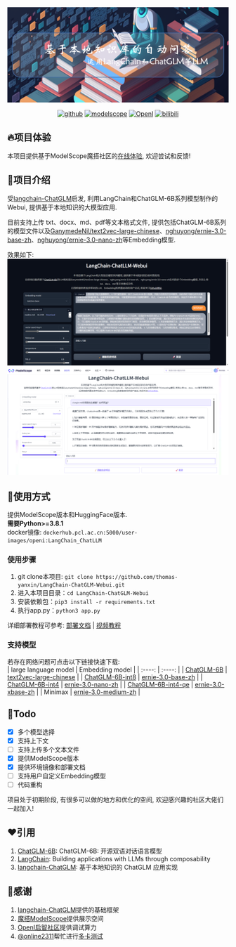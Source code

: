 <img src='./img/bg.jpg'>
 <p align="center">
  <a href="https://github.com/thomas-yanxin/LangChain-ChatGLM-Webui"><img src="https://img.shields.io/badge/GitHub-24292e" alt="github"></a>
  <a href="https://modelscope.cn/studios/AI-ModelScope/LangChain-ChatLLM/summary"><img src="https://img.shields.io/badge/ModelScope-blueviolet" alt="modelscope"></a>
  <a href="https://openi.pcl.ac.cn/Learning-Develop-Union/LangChain-ChatGLM-Webui"><img src="https://img.shields.io/badge/-OpenI-337AFF" alt="OpenI"></a>
   <a href="https://www.bilibili.com/video/BV1So4y1L7Hb/?share_source=copy_web&vd_source=8162f92b2a1a94035ca9e4e0f6e1860a"><img src="https://img.shields.io/badge/-bilibili-ff69b4" alt="bilibili"></a>
</p>

## 🔥项目体验

本项目提供基于ModelScope魔搭社区的[在线体验](https://modelscope.cn/studios/AI-ModelScope/LangChain-ChatLLM/summary), 欢迎尝试和反馈!

## 👏项目介绍

受[langchain-ChatGLM](https://github.com/imClumsyPanda/langchain-ChatGLM)启发, 利用LangChain和ChatGLM-6B系列模型制作的Webui, 提供基于本地知识的大模型应用.

目前支持上传 txt、docx、md、pdf等文本格式文件, 提供包括ChatGLM-6B系列的模型文件以及[GanymedeNil/text2vec-large-chinese](https://huggingface.co/GanymedeNil/text2vec-large-chinese)、[nghuyong/ernie-3.0-base-zh](https://huggingface.co/nghuyong/ernie-3.0-base-zh)、[nghuyong/ernie-3.0-nano-zh](https://huggingface.co/nghuyong/ernie-3.0-nano-zh)等Embedding模型.

效果如下:
![](./img/demo_new.jpg)
![](./img/demo_ms.jpg)

## 🚀使用方式

提供ModelScope版本和HuggingFace版本.  
**需要Python>=3.8.1**  
docker镜像: `dockerhub.pcl.ac.cn:5000/user-images/openi:LangChain_ChatLLM`

### 使用步骤

1. git clone本项目: `git clone https://github.com/thomas-yanxin/LangChain-ChatGLM-Webui.git`
2. 进入本项目目录：`cd LangChain-ChatGLM-Webui`
3. 安装依赖包：`pip3 install -r requirements.txt`
4. 执行app.py：`python3 app.py`

详细部署教程可参考: [部署文档](./docs/deploy.md) | [视频教程](https://www.bilibili.com/video/BV1No4y1b7eu/)

### 支持模型

若存在网络问题可点击以下链接快速下载:   
| large language model | Embedding model |
| :----: | :----: |
| [ChatGLM-6B](https://s3.openi.org.cn/opendata/attachment/b/3/b33c55bb-8e7c-4e9d-90e5-c310dcc776d9?X-Amz-Algorithm=AWS4-HMAC-SHA256&X-Amz-Credential=1fa9e58b6899afd26dd3%2F20230416%2Fus-east-1%2Fs3%2Faws4_request&X-Amz-Date=20230416T025911Z&X-Amz-Expires=604800&X-Amz-SignedHeaders=host&response-content-disposition=attachment%3B%20filename%3D%22chatglm-6b.zip%22&X-Amz-Signature=89de83c6dae3702387d14078845b3728a6b09e5e84fc57dbe66c1566f43482a7) | [text2vec-large-chinese](https://s3.openi.org.cn/opendata/attachment/a/2/a2f0edca-1b7b-4dfc-b7c8-15730d33cc3e?X-Amz-Algorithm=AWS4-HMAC-SHA256&X-Amz-Credential=1fa9e58b6899afd26dd3%2F20230416%2Fus-east-1%2Fs3%2Faws4_request&X-Amz-Date=20230416T044328Z&X-Amz-Expires=604800&X-Amz-SignedHeaders=host&response-content-disposition=attachment%3B%20filename%3D%22text2vec-large-chinese.zip%22&X-Amz-Signature=7468efbc7700f652e61386fe0d04b4d36dbd6cb8ff46d4cfd17c0f37bbaf868e) |
| [ChatGLM-6B-int8](https://s3.openi.org.cn/opendata/attachment/3/a/3aad10d1-ac8e-48f8-ac5f-cea8b54cf41b?X-Amz-Algorithm=AWS4-HMAC-SHA256&X-Amz-Credential=1fa9e58b6899afd26dd3%2F20230416%2Fus-east-1%2Fs3%2Faws4_request&X-Amz-Date=20230416T032447Z&X-Amz-Expires=604800&X-Amz-SignedHeaders=host&response-content-disposition=attachment%3B%20filename%3D%22chatglm-6b-int8.zip%22&X-Amz-Signature=d58c08158ef8550719f934916fe4b6afe67220a9b84036f660e952c07b8b44f6) | [ernie-3.0-base-zh](https://s3.openi.org.cn/opendata/attachment/7/3/733fe6e4-2c29-46d8-93e8-6be16194a204?X-Amz-Algorithm=AWS4-HMAC-SHA256&X-Amz-Credential=1fa9e58b6899afd26dd3%2F20230416%2Fus-east-1%2Fs3%2Faws4_request&X-Amz-Date=20230416T044454Z&X-Amz-Expires=604800&X-Amz-SignedHeaders=host&response-content-disposition=attachment%3B%20filename%3D%22ernie-3.0-base-zh.zip%22&X-Amz-Signature=554428b51410671dfc5dd6c928cb3e1291b0235abf7e418894bd4d5ac218123e) |
| [ChatGLM-6B-int4](https://s3.openi.org.cn/opendata/attachment/b/2/b2c7f23f-6864-40da-9c81-2c0607cb1d02?X-Amz-Algorithm=AWS4-HMAC-SHA256&X-Amz-Credential=1fa9e58b6899afd26dd3%2F20230415%2Fus-east-1%2Fs3%2Faws4_request&X-Amz-Date=20230415T155352Z&X-Amz-Expires=604800&X-Amz-SignedHeaders=host&response-content-disposition=attachment%3B%20filename%3D%22chatglm-6b-int4.zip%22&X-Amz-Signature=0488bd8a55e0b52c846630d609e68d2fa05bd0f0b057059f4f94133a17fbd35b) | [ernie-3.0-nano-zh](https://s3.openi.org.cn/opendata/attachment/2/2/22833889-1683-422e-a44c-929bc379904c?X-Amz-Algorithm=AWS4-HMAC-SHA256&X-Amz-Credential=1fa9e58b6899afd26dd3%2F20230416%2Fus-east-1%2Fs3%2Faws4_request&X-Amz-Date=20230416T044402Z&X-Amz-Expires=604800&X-Amz-SignedHeaders=host&response-content-disposition=attachment%3B%20filename%3D%22ernie-3.0-nano-zh.zip%22&X-Amz-Signature=6599e60b224d0fc05d13dac7a3648f24c2cba0462f39220142cb91923cfdc3c5) |
| [ChatGLM-6B-int4-qe](https://s3.openi.org.cn/opendata/attachment/b/f/bf5131da-62e0-4b57-b52a-4135c273b4fc?X-Amz-Algorithm=AWS4-HMAC-SHA256&X-Amz-Credential=1fa9e58b6899afd26dd3%2F20230416%2Fus-east-1%2Fs3%2Faws4_request&X-Amz-Date=20230416T051728Z&X-Amz-Expires=604800&X-Amz-SignedHeaders=host&response-content-disposition=attachment%3B%20filename%3D%22chatglm-6b-int4-qe.zip%22&X-Amz-Signature=9a137b222f4e0b39c369966c1c1c1d02712728d06185e4e6501a4ae22566c3dc) | [ernie-3.0-xbase-zh](https://s3.openi.org.cn/opendata/attachment/c/5/c5f746c3-4c60-4fb7-8424-8f7e40f3cce8?X-Amz-Algorithm=AWS4-HMAC-SHA256&X-Amz-Credential=1fa9e58b6899afd26dd3%2F20230416%2Fus-east-1%2Fs3%2Faws4_request&X-Amz-Date=20230416T063343Z&X-Amz-Expires=604800&X-Amz-SignedHeaders=host&response-content-disposition=attachment%3B%20filename%3D%22ernie-3.0-xbase-zh.zip%22&X-Amz-Signature=f2e153cb75ea2dd520b03be88a2e50922c6ca8b86281ebb0b207a9a83254a016) | 
| Minimax | [ernie-3.0-medium-zh](https://s3.openi.org.cn/opendata/attachment/8/e/8e57b1ad-f044-4fa8-ba8b-8ca1e8257313?X-Amz-Algorithm=AWS4-HMAC-SHA256&X-Amz-Credential=1fa9e58b6899afd26dd3%2F20230416%2Fus-east-1%2Fs3%2Faws4_request&X-Amz-Date=20230416T061240Z&X-Amz-Expires=604800&X-Amz-SignedHeaders=host&response-content-disposition=attachment%3B%20filename%3D%22ernie-3.0-medium-zh.zip%22&X-Amz-Signature=5af6f2d308cb81df949248f878889c7ceb90beb2e983666fdd695c8f9cf91832) |

## 💪Todo

* [x] 多个模型选择
* [x] 支持上下文
* [ ] 支持上传多个文本文件
* [x] 提供ModelScope版本
* [x] 提供环境镜像和部署文档
* [ ] 支持用户自定义Embedding模型
* [ ] 代码重构

项目处于初期阶段, 有很多可以做的地方和优化的空间, 欢迎感兴趣的社区大佬们一起加入!

## ❤️引用

1. [ChatGLM-6B](https://github.com/THUDM/ChatGLM-6B): ChatGLM-6B: 开源双语对话语言模型
2. [LangChain](https://github.com/hwchase17/langchain): Building applications with LLMs through composability
3. [langchain-ChatGLM](https://github.com/imClumsyPanda/langchain-ChatGLM): 基于本地知识的 ChatGLM 应用实现

## 🙇‍感谢

1. [langchain-ChatGLM](https://github.com/imClumsyPanda/langchain-ChatGLM)提供的基础框架
2. [魔搭ModelScope](https://modelscope.cn/home)提供展示空间
3. [OpenI启智社区](https://openi.pcl.ac.cn/)提供调试算力
4. [@online2311](https://github.com/online2311)帮忙进行[多卡测试](https://github.com/thomas-yanxin/LangChain-ChatGLM-Webui/issues/4)
